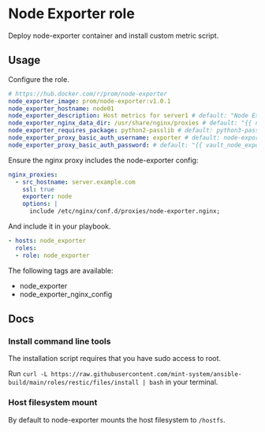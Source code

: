 # Node Exporter role

Deploy node-exporter container and install custom metric script.

## Usage

Configure the role.

```yml
# https://hub.docker.com/r/prom/node-exporter
node_exporter_image: prom/node-exporter:v1.0.1
node_exporter_hostname: node01
node_exporter_description: Host metrics for server1 # default: "Node Exporter {{ inventory_hostname_short }}"
node_exporter_nginx_data_dir: /usr/share/nginx/proxies # default: "{{ nginx_data_dir }}/proxies"
node_exporter_requires_package: python2-passlib # default: python3-passlib
node_exporter_proxy_basic_auth_username: exporter # default: node-exporter
node_exporter_proxy_basic_auth_password: # default: "{{ vault_node_exporter_proxy_basic_auth_password }}"
```

Ensure the nginx proxy includes the node-exporter config:

```yml
nginx_proxies:
  - src_hostname: server.example.com
    ssl: true
    exporter: node
    options: |
      include /etc/nginx/conf.d/proxies/node-exporter.nginx;
```

And include it in your playbook.

```yml
- hosts: node_exporter
  roles:
  - role: node_exporter
```

The following tags are available:

* node_exporter
* node_exporter_nginx_config

## Docs

### Install command line tools

The installation script requires that you have sudo access to root.

Run `curl -L https://raw.githubusercontent.com/mint-system/ansible-build/main/roles/restic/files/install | bash` in your terminal.

### Host filesystem mount

By default to node-exporter mounts the host filesystem to `/hostfs`.
